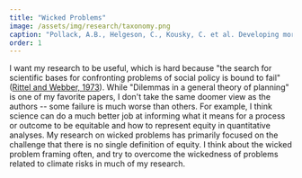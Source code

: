 ```yaml
---
title: "Wicked Problems"
image: /assets/img/research/taxonomy.png
caption: "Pollack, A.B., Helgeson, C., Kousky, C. et al. Developing more useful equity measurements for flood-risk management. Nat Sustain 7, 823–832 (2024). https://doi.org/10.1038/s41893-024-01345-3"
order: 1
---
```


I want my research to be useful, which is hard because "the search for scientific bases for confronting problems of social policy is bound to fail" ([Rittel and Webber, 1973](https://doi.org/10.1007/BF01405730)). While "Dilemmas in a general theory of planning" is one of my favorite papers, I don't take the same doomer view as the authors -- some failure is much worse than others. For example, I think science can do a much better job at informing what it means for a process or outcome to be equitable and how to represent equity in quantitative analyses. My research on wicked problems has primarily focused on the challenge that there is no single definition of equity. I think about the wicked problem framing often, and try to overcome the wickedness of problems related to climate risks in much of my research. 